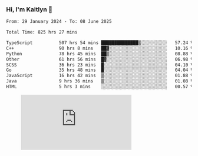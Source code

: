 ### Hi, I'm Kaitlyn 👋
<!--START_SECTION:waka-->

```txt
From: 29 January 2024 - To: 08 June 2025

Total Time: 825 hrs 27 mins

TypeScript          507 hrs 54 mins ██████████████▒░░░░░░░░░░   57.24 %
C++                 90 hrs 8 mins   ██▓░░░░░░░░░░░░░░░░░░░░░░   10.16 %
Python              78 hrs 45 mins  ██▒░░░░░░░░░░░░░░░░░░░░░░   08.88 %
Other               61 hrs 56 mins  █▓░░░░░░░░░░░░░░░░░░░░░░░   06.98 %
SCSS                36 hrs 23 mins  █░░░░░░░░░░░░░░░░░░░░░░░░   04.10 %
Go                  35 hrs 48 mins  █░░░░░░░░░░░░░░░░░░░░░░░░   04.04 %
JavaScript          16 hrs 42 mins  ▒░░░░░░░░░░░░░░░░░░░░░░░░   01.88 %
Java                9 hrs 36 mins   ▒░░░░░░░░░░░░░░░░░░░░░░░░   01.08 %
HTML                5 hrs 3 mins    ░░░░░░░░░░░░░░░░░░░░░░░░░   00.57 %
```

<!--END_SECTION:waka-->

<figure><embed src="https://wakatime.com/share/@018d58bc-3d22-46c9-b2d7-4ed36fb8172d/243b5d9b-77cd-4133-89ff-dcc8f225fa18.svg"></embed></figure>
